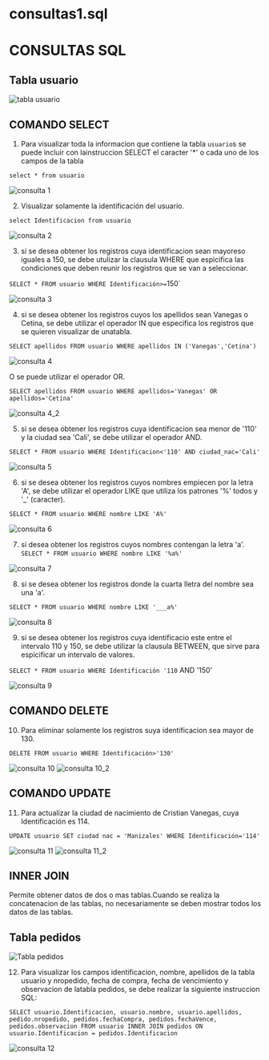 # consultas1.sql

# CONSULTAS SQL

## Tabla usuario

![tabla usuario](img/tabla%20usuario.png "tabla usuario")

## COMANDO SELECT

1. Para visualizar toda la informacion que contiene la tabla `usuario`s se puede incluir con lainstruccion SELECT el caracter '*' o cada uno de los campos de la tabla

`select * from usuario`

![consulta 1](img/consulta1.png "consulta 1")

2. Visualizar solamente la identificación del usuario.

`select Identificacion from usuario`

![consulta 2](img/consulta2.png "consulta 2")

3. si se desea obtener los registros cuya identificacion sean mayoreso iguales a 150, se debe utulizar la clausula WHERE que espicifica las condiciones que deben reunir los registros que se van a seleccionar.

`SELECT * FROM usuario WHERE Identificación>=`150`

![consulta 3](img/consulta3.png "consulta 3")

4. si se desea obtener los registros cuyos los apellidos sean Vanegas o Cetina, se debe utilizar el operador IN que especifica los registros que se quieren visualizar de unatabla.

`SELECT apellidos FROM usuario WHERE apellidos IN ('Vanegas','Cetina')`

![consulta 4](img/consulta4.png "consulta 4")

O se puede utilizar el operador OR.

`SELECT apellidos FROM usuario WHERE apellidos='Vanegas' OR apellidos='Cetina'`

![consulta 4_2](img/consulta4_2.png "consulta 4_2")

5. si se desea obtener los registros cuya identificacion sea menor de '110' y la ciudad sea 'Cali', se debe utilizar el operador AND.

`SELECT * FROM usuario WHERE Identificacion<'110' AND ciudad_nac='Cali'`

![consulta 5](img/consulta5.png "consulta 5")

6. si se desea obtener los registros cuyos nombres empiecen por la letra 'A', se debe utilizar el operador LIKE que utiliza los patrones '%' todos y '_' (caracter).

`SELECT * FROM usuario WHERE nombre LIKE 'A%'`

![consulta 6](img/consulta6.png "consulta 6")

7. si desea obtener los registros cuyos nombres contengan la letra 'a'.
`SELECT * FROM usuario WHERE nombre LIKE '%a%'`

![consulta 7](img/consulta7.png "consulta 7")

8. si se desea obtener los registros donde la cuarta lletra del nombre sea una 'a'.

`SELECT * FROM usuario WHERE nombre LIKE '___a%'`

![consulta 8](img/consulta8.png "consulta 8")

9. si se desea obtener los registros cuya identificacio este entre el intervalo 110 y 150, se debe utilizar la clausula BETWEEN, que sirve para espicificar un intervalo de valores.

`SELECT * FROM usuario WHERE Identificación '110` AND '150'

![consulta 9](img/consulta9.png "consulta 9")




## COMANDO DELETE

10. Para eliminar solamente los registros suya identificacion sea mayor de 130.

`DELETE FROM usuario WHERE Identificación>'130'`

![consulta 10](img/consulta10.png "consulta 10")
![consulta 10_2](img/consulta10_2.png "consulta 10_2")


## COMANDO UPDATE

11. Para actualizar la ciudad de nacimiento de Cristian Vanegas, cuya Identificación es 114.

`UPDATE usuario SET ciudad nac = 'Manizales' WHERE Identificación='114'`

![consulta 11](img/consulta11.png "consulta 11")
![consulta 11_2](img/consulta11_2.png "consulta 11_2")


## INNER JOIN

Permite obtener datos de dos o mas tablas.Cuando se realiza la concatenacion de las tablas, no necesariamente se deben mostrar todos los datos de las tablas.

## Tabla pedidos

![Tabla pedidos](img/Tabla%20pedidos.png "Tabla pedidos")

12. Para visualizar los campos identificacion, nombre, apellidos de la tabla usuario y nropedido, fecha de compra, fecha de vencimiento y observacion de latabla pedidos, se debe realizar la siguiente instruccion SQL:

`SELECT usuario.Identificacion, usuario.nombre, usuario.apellidos, pedido.nropedido, pedidos.fechaCompra, pedidos.fechaVence, pedidos.observacion FROM usuario INNER JOIN pedidos ON usuario.Identificacion = pedidos.Identificacion`

![consulta 12](img/consulta12.png "consulta 12")


